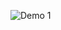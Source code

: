 ![Demo 1](http://i.piccy.info/i9/dff82001039bd4dd27dac6df017b1f6a/1604075139/74507/1403097/task1.png)